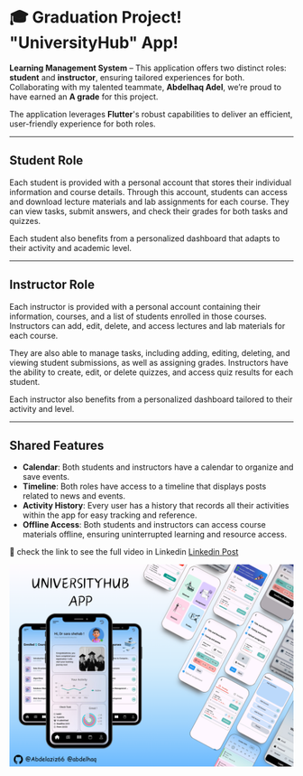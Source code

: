 # 🎓 Graduation Project! "UniversityHub" App!

**Learning Management System** – This application offers two distinct roles: **student** and **instructor**, ensuring tailored experiences for both. Collaborating with my talented teammate, **Abdelhaq Adel**, we’re proud to have earned an **A grade** for this project.

The application leverages **Flutter**'s robust capabilities to deliver an efficient, user-friendly experience for both roles.

---

## Student Role

Each student is provided with a personal account that stores their individual information and course details. Through this account, students can access and download lecture materials and lab assignments for each course. They can view tasks, submit answers, and check their grades for both tasks and quizzes.

Each student also benefits from a personalized dashboard that adapts to their activity and academic level.

---

## Instructor Role

Each instructor is provided with a personal account containing their information, courses, and a list of students enrolled in those courses. Instructors can add, edit, delete, and access lectures and lab materials for each course.

They are also able to manage tasks, including adding, editing, deleting, and viewing student submissions, as well as assigning grades. Instructors have the ability to create, edit, or delete quizzes, and access quiz results for each student.

Each instructor also benefits from a personalized dashboard tailored to their activity and level.

---

## Shared Features

- **Calendar**: Both students and instructors have a calendar to organize and save events.
- **Timeline**: Both roles have access to a timeline that displays posts related to news and events.
- **Activity History**: Every user has a history that records all their activities within the app for easy tracking and reference.
- **Offline Access**: Both students and instructors can access course materials offline, ensuring uninterrupted learning and resource access.



🔗 check the link to see the full video in Linkedin 
[Linkedin Post](www.linkedin.com/in/abdelaziz-elsayed-aab278252)


![poster](./@Abdelaziz.png)

